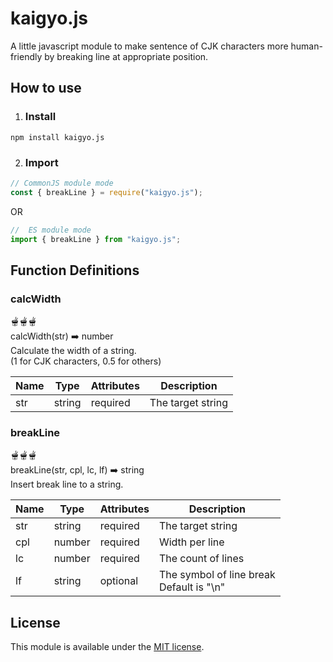 # kaigyo.js
A little javascript module to make sentence of CJK characters more human-friendly by breaking line at appropriate position.

## How to use

  1. ### Install
```
npm install kaigyo.js
```
  2. ### Import
```js
// CommonJS module mode
const { breakLine } = require("kaigyo.js");
```
OR
```js
//  ES module mode
import { breakLine } from "kaigyo.js";
```

## Function Definitions

### calcWidth
:fondue::fondue::fondue:  
calcWidth(str) :arrow_right: number  
Calculate the width of a string.  
(1 for CJK characters, 0.5 for others)

Name | Type | Attributes | Description
--- | --- | --- | ---
str | string | required | The target string

### breakLine
:fondue::fondue::fondue:  
breakLine(str, cpl, lc, lf) :arrow_right: string  
Insert break line to a string.  

Name | Type | Attributes | Description
--- | --- | --- | ---
str | string | required | The target string
cpl | number | required | Width per line
lc  | number | required | The count of lines
lf  | string | optional | The symbol of line break<br /> Default is "\n"

## License

This module is available under the
[MIT license](https://opensource.org/licenses/MIT).

